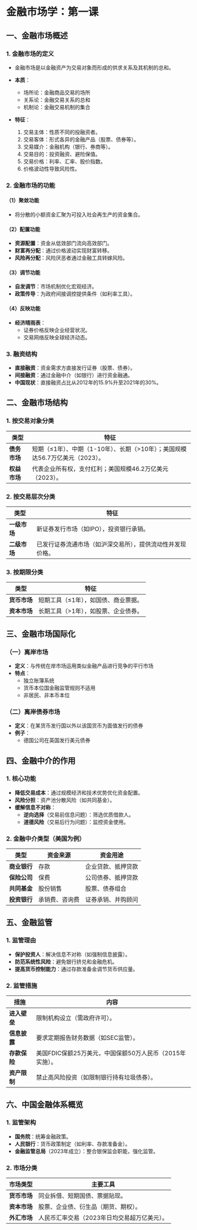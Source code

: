 # 金融市场学：第一课

## 一、金融市场概述

### 1. 金融市场的定义

- 金融市场是以金融资产为交易对象而形成的供求关系及其机制的总和。
- **本质**：
  - 场所论：金融商品交易的场所
  - 关系论：金融交易关系的总和
  - 机制论：金融交易机制的集合

- **特征**：
  1. 交易主体：性质不同的投融资者。
  2. 交易客体：形式各异的金融产品（股票、债券等）。
  3. 交易媒介：金融机构（银行、券商等）。
  4. 交易目的：投资融资、避险保值。
  5. 交易价格：利率、汇率、股价指数。
  6. 价格波动性导致风险性。

### **2. 金融市场的功能**
#### **（1）聚敛功能**
- 将分散的小额资金汇聚为可投入社会再生产的资金集合。

#### **（2）配置功能**
- **资源配置**：资金从低效部门流向高效部门。
- **财富再分配**：通过价格波动实现财富转移。
- **风险再分配**：风险厌恶者通过金融工具转嫁风险。

#### **（3）调节功能**
- **自发调节**：市场机制优化宏观经济。
- **政策传导**：为政府间接调控提供条件（如利率工具）。

#### **（4）反映功能**
- **经济晴雨表**：
  - 证券价格反映企业经营状况。
  - 交易网络反映全球经济动态。

### **3. 融资结构**
- **直接融资**：资金需求方直接发行证券（股票、债券）。
- **间接融资**：通过金融中介（如银行）进行资金融通。
- **中国现状**：直接融资占比从2012年的15.9%升至2021年的30%。

## **二、金融市场结构**
### **1. 按交易对象分类**
| 类型         | 特征                                                         |
| ------------ | ------------------------------------------------------------ |
| **债务市场** | 短期（≤1年）、中期（1-10年）、长期（>10年）；美国规模达56.7万亿美元（2023）。 |
| **权益市场** | 代表企业所有权，支付红利；美国规模46.2万亿美元（2023）。     |

### **2. 按交易层次分类**
| 类型         | 特征                                                       |
| ------------ | ---------------------------------------------------------- |
| **一级市场** | 新证券发行市场（如IPO），投资银行承销。                    |
| **二级市场** | 已发行证券流通市场（如沪深交易所），提供流动性并发现价格。 |

### **3. 按期限分类**
| 类型         | 特征                                 |
| ------------ | ------------------------------------ |
| **货币市场** | 短期工具（≤1年），如国债、商业票据。 |
| **资本市场** | 长期工具（>1年），如股票、企业债券。 |

## 三、金融市场国际化

### （一）离岸市场

- **定义**：与传统在岸市场运用类似金融产品进行竞争的平行市场
- **特点**：
  - 独立账簿系统
  - 货币本位国金融监管规则不适用
  - 非居民、非本币本位

### （二）离岸债券市场

- **定义**：在某货币发行国以外以该国货币为面值发行的债券
- **例子**：
  - 德国公司在英国发行美元债券

## **四、金融中介的作用**
### **1. 核心功能**
- **降低交易成本**：通过规模经济和技术优势优化资金配置。
- **风险分担**：资产池分散风险（如共同基金）。
- **缓解信息不对称**：
  - **逆向选择**（交易前信息问题）：筛选优质借款人。
  - **道德风险**（交易后行为问题）：监控资金使用。

### **2. 金融中介类型（美国为例）**
| 类型         | 资金来源       | 资金用途           |
| ------------ | -------------- | ------------------ |
| **商业银行** | 存款           | 企业贷款、抵押贷款 |
| **保险公司** | 保费           | 公司债券、抵押贷款 |
| **共同基金** | 股份销售       | 股票、债券组合     |
| **投资银行** | 承销费、咨询费 | 证券承销、并购顾问 |

## **五、金融监管**
### **1. 监管理由**
- **保护投资人**：解决信息不对称（如强制信息披露）。
- **防范系统性风险**：避免银行挤兑和金融危机。
- **提高货币控制能力**：通过存款准备金调节货币供应量。

### **2. 监管措施**
| 措施         | 内容                                                     |
| ------------ | -------------------------------------------------------- |
| **进入壁垒** | 限制机构设立（需政府许可）。                             |
| **信息披露** | 要求定期报告财务数据（如SEC监管）。                      |
| **存款保险** | 美国FDIC保额25万美元，中国保额50万人民币（2015年实施）。 |
| **资产限制** | 禁止高风险投资（如限制银行持有垃圾债券）。               |

## **六、中国金融体系概览**
### **1. 监管架构**
- **国务院**：统筹金融政策。
- **人民银行**：货币政策制定（如利率、存款准备金）。
- **金融监管总局**（2023年成立）：整合银保监会职能，强化监管。

### **2. 市场分类**
| 市场类型     | 主要工具                                     |
| ------------ | -------------------------------------------- |
| **货币市场** | 同业拆借、短期国债、票据贴现。               |
| **资本市场** | 股票、企业债、衍生品（期货、期权）。         |
| **外汇市场** | 人民币汇率交易（2023年日均交易超万亿美元）。 |
